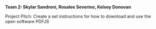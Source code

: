 <b> Team 2:
Skylar Sandroni, Rosalee Severino, Kelsey Donovan </b>

Project Pitch: Create a set instructions for how to download and use the open software PDFJS
